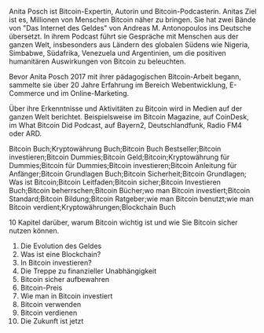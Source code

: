Anita Posch ist Bitcoin-Expertin, Autorin und Bitcoin-Podcasterin. Anitas Ziel ist es, Millionen von Menschen Bitcoin näher zu bringen. Sie hat zwei Bände von "Das Internet des Geldes" von Andreas M. Antonopoulos ins Deutsche übersetzt. In ihrem Podcast führt sie Gespräche mit Menschen aus der ganzen Welt, insbesonders aus Ländern des globalen Südens wie Nigeria, Simbabwe, Südafrika, Venezuela und Argentinien, um die positiven humanitären Auswirkungen von Bitcoin zu beleuchten. 

Bevor Anita Posch 2017 mit ihrer pädagogischen Bitcoin-Arbeit begann, sammelte sie über 20 Jahre Erfahrung im Bereich Webentwicklung, E-Commerce und im Online-Marketing.

Über ihre Erkenntnisse und Aktivitäten zu Bitcoin wird in Medien auf der ganzen Welt berichtet. Beispielsweise im Bitcoin Magazine, auf CoinDesk, im What Bitcoin Did Podcast, auf Bayern2, Deutschlandfunk, Radio FM4 oder ARD.

Bitcoin Buch;Kryptowährung Buch;Bitcoin Buch Bestseller;Bitcoin investieren;Bitcoin Dummies;Bitcoin Geld;Bitcoin;Kryptowährung für Dummies;Bitcoin für Dummies;Bitcoin investieren;Bitcoin Anleitung für Anfänger;Bitcoin Grundlagen Buch;Bitcoin Sicherheit;Bitcoin Grundlagen; Was ist Bitcoin;Bitcoin Leitfaden;Bitcoin sicher;Bitcoin Investieren Buch;Bitcoin beherrschen;Bitcoin Bücher;wo man Bitcoin investiert;Bitcoin Standard;Bitcoin Bildung;Bitcoin Ratgeber;wie man Bitcoin benutzt;wie man Bitcoin verdient;Kryptowährungen;Blockchain Buch

10 Kapitel darüber, warum Bitcoin wichtig ist und wie Sie Bitcoin sicher nutzen können.
1.  Die Evolution des Geldes
2.  Was ist eine Blockchain?
3.  In Bitcoin investieren?
4.  Die Treppe zu finanzieller Unabhängigkeit
5.  Bitcoin sicher aufbewahren
6.  Bitcoin-Preis
7.  Wie man in Bitcoin investiert
8.  Bitcoin verwenden
9.  Bitcoin verdienen
10.  Die Zukunft ist jetzt

